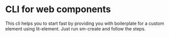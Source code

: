 # CLI for web components

This cli helps you to start fast by providing you with boilerplate 
for a custom element using lit-element.
Just run sm-create and follow the steps.